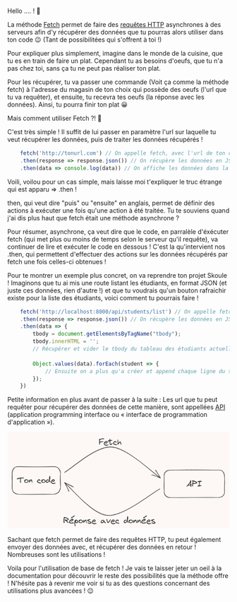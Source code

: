 Hello .... ! 👋

La méthode [Fetch](https://developer.mozilla.org/fr/docs/Web/API/Fetch_API/Using_Fetch) permet de faire des [requêtes HTTP](https://www.ionos.fr/digitalguide/hebergement/aspects-techniques/requete-http/) asynchrones à des serveurs afin d'y récupérer des données que tu pourras alors utiliser dans ton code 😉 (Tant de possibilitées qui s'offrent à toi !)

Pour expliquer plus simplement, imagine dans le monde de la cuisine, que tu es en train de faire un plat. Cependant tu as besoins d'oeufs, que tu n'a pas chez toi, sans ça tu ne peut pas réaliser ton plat.

Pour les récupérer, tu va passer une commande (Voit ça comme la méthode fetch) à l'adresse du magasin de ton choix qui possède des oeufs (l'url que tu va requêter), et ensuite, tu recevra tes oeufs (la réponse avec les données). Ainsi, tu pourra finir ton plat 😀

Mais comment utiliser Fetch ?! 🤔

C'est très simple ! Il suffit de lui passer en paramètre l'url sur laquelle tu veut récupérer les données, puis de traiter les données récupérés !

```js
    fetch('http://tonurl.com') // On appelle fetch, avec l'url de ton choix en paramètre !
    .then(response => response.json()) // On récupère les données en JSON dans la réponse
    .then(data => console.log(data)) // On affiche les données dans la console
```

Voili, voilou pour un cas simple, mais laisse moi t'expliquer le truc étrange qui est apparu => .then !

then, qui veut dire "puis" ou "ensuite" en anglais, permet de définir des actions à exécuter une fois qu'une action à été traitée. Tu te souviens quand j'ai dis plus haut que fetch était une méthode asynchrone ?

Pour résumer, asynchrone, ça veut dire que le code, en parralèle d'éxécuter fetch (qui met plus ou moins de temps selon le serveur qu'il requête), va continuer de lire et exécuter le code en dessous ! C'est la qu'intervient nos .then, qui permettent d'effectuer des actions sur les données récupérés par fetch une fois celles-ci obtenues !

Pour te montrer un exemple plus concret, on va reprendre ton projet Skoule ! Imaginons que tu ai mis une route listant les étudiants, en format JSON (et juste ces données, rien d'autre !) et que tu voudrais qu'un bouton rafraichir existe pour la liste des étudiants, voici comment tu pourrais faire !

```js
    fetch('http://localhost:8000/api/students/list') // On appelle fetch sur l'url comportant la liste des étudiants
    .then(response => response.json()) // On récupère les données en JSON dans la réponse
    .then(data => {
        tbody = document.getElementsByTagName("tbody");
        tbody.innerHTML = '';
        // Récupérer et vider le tbody du tableau des étudiants actuellement affiché

        Object.values(data).forEach(student => {
            // Ensuite on a plus qu'a créer et append chaque ligne du tableau avec les données de chaque étudiant qu'on vient de récupérer avec fetch 😉
        });
    })
```

Petite information en plus avant de passer à la suite : Les url que tu peut requêter pour récupérer des données de cette manière, sont appellées [API](https://developer.mozilla.org/fr/docs/Learn/JavaScript/Client-side_web_APIs/Introduction) (application programming interface ou « interface de programmation d'application »).

![Screenshot2](image-2.png)

Sachant que fetch permet de faire des requêtes HTTP, tu peut également envoyer des données avec, et récupérer des données en retour ! Nombreuses sont les utilisations ! 

Voila pour l'utilisation de base de fetch ! Je vais te laisser jeter un oeil à la documentation pour découvrir le reste des possibilités que la méthode offre ! N'hésite pas à revenir me voir si tu as des questions concernant des utilisations plus avancées ! 😉